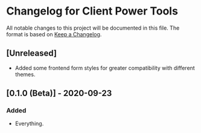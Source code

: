 # Changelog for Client Power Tools

All notable changes to this project will be documented in this file. The format
is based on [Keep a Changelog](https://keepachangelog.com).

## [Unreleased]
- Added some frontend form styles for greater compatibility with different themes.


## [0.1.0 (Beta)] - 2020-09-23

### Added
- Everything.
